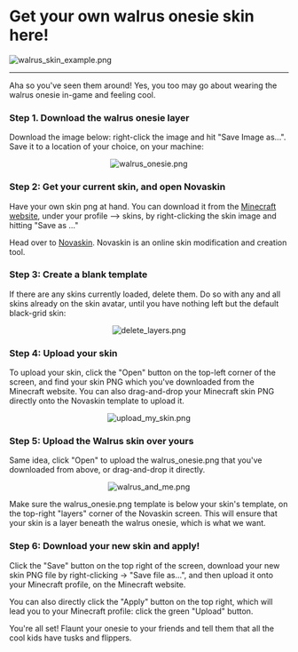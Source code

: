 # **Get your own walrus onesie skin here!**

<img src="https://drive.google.com/uc?export=view&id=12gKYa4MkQqo-MJ1pVpzT3OOkqbF-JUrf" alt="walrus_skin_example.png" style="max-width: 100%">

-------------------

Aha so you've seen them around! Yes, you too may go about wearing the walrus onesie in-game and feeling cool.

### **Step 1. Download the walrus onesie layer**

Download the image below: right-click the image and hit "Save Image as...". Save it to a location of your choice, on your machine:

<p align="center">
  <img src="https://drive.google.com/uc?export=view&id=1rKMJKvHzXrW7nV9Mb4dLaZMlIUW5aMUf" alt="walrus_onesie.png" style="image-rendering: pixelated;">
</p>

### **Step 2: Get your current skin, and open Novaskin**

Have your own skin png at hand. You can download it from the [Minecraft website](https://minecraft.net), under your profile --> skins, by right-clicking the skin image and hitting "Save as ..."

Head over to [Novaskin](https://minecraft.novaskin.me/). Novaskin is an online skin modification and creation tool.

### **Step 3: Create a blank template**

If there are any skins currently loaded, delete them. Do so with any and all skins already on the skin avatar, until you have nothing left but the default black-grid skin:

<p align="center">
  <img src="https://drive.google.com/uc?export=view&id=1BQFwooBKja_HB28hs1AdPnHwWXN2fQu_" alt="delete_layers.png">
</p>

### **Step 4: Upload your skin**

To upload your skin, click the "Open" button on the top-left corner of the screen, and find your skin PNG which you've downloaded from the Minecraft website. You can also drag-and-drop your Minecraft skin PNG directly onto the Novaskin template to upload it.

<p align="center">
  <img src="https://drive.google.com/uc?export=view&id=120807G1ayMFhhqhWQ97A_GdOFk3TN1dE" alt="upload_my_skin.png">
</p>

### **Step 5: Upload the Walrus skin over yours**

Same idea, click "Open" to upload the walrus_onesie.png that you've downloaded from above, or drag-and-drop it directly.

<p align="center">
  <img src="https://drive.google.com/uc?export=view&id=1QfHSxPrkbL6QP5NNOD6JCRrUdgAdKeaD" alt="walrus_and_me.png">
</p>

Make sure the walrus_onesie.png template is below your skin's template, on the top-right "layers" corner of the Novaskin screen. This will ensure that your skin is a layer beneath the walrus onesie, which is what we want.

### **Step 6: Download your new skin and apply!**

Click the "Save" button on the top right of the screen, download your new skin PNG file by right-clicking -> "Save file as...", and then upload it onto your Minecraft profile, on the Minecraft website.

You can also directly click the "Apply" button on the top right, which will lead you to your Minecraft profile: click the green "Upload" button.

You're all set! Flaunt your onesie to your friends and tell them that all the cool kids have tusks and flippers.
